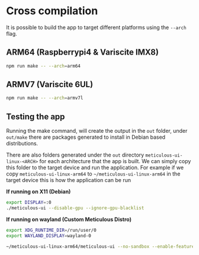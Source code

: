 # Cross compilation

It is possible to build the app to target different platforms using the `--arch` flag. 

## ARM64 (Raspberrypi4 & Variscite IMX8)
```bash
npm run make -- --arch=arm64
```

## ARMV7 (Variscite 6UL)
```bash
npm run make -- --arch=armv7l
```

## Testing the app

Running the make command, will create the output in the `out` folder, under `out/make` there are packages generated to install in Debian based distributions.

There are also folders generated under the `out` directory `meticulous-ui-linux-<ARCH>` for each architecture that the app is built. We can simply copy this folder to the target device and run the application. For example if we copy `meticulous-ui-linux-arm64` to `~/meticulous-ui-linux-arm64` in the target device this is how the application can be run

**If running on X11 (Debian)**

```bash
export DISPLAY=:0
./meticulous-ui --disable-gpu --ignore-gpu-blacklist 

```
**If running on wayland (Custom Meticulous Distro)**
```bash
export XDG_RUNTIME_DIR=/run/user/0
export WAYLAND_DISPLAY=wayland-0

~/meticulous-ui-linux-arm64/meticulous-ui --no-sandbox --enable-features=UseOzonePlatform --ozone-platform=wayland
```